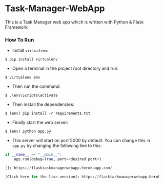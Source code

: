 # Task-Manager-WebApp
This is a Task Manager web app which is written with Python &amp; Flask Framework 

### How To Run
* Install `virtualenv`:
```
$ pip install virtualenv
```

* Open a terminal in the project root directory and run:
```
$ virtualenv env
```

* Then run the command:
```
$ .\env\Scripts\activate
```

* Then install the dependencies:
```
$ (env) pip install -r requirements.txt
```

* Finally start the web server:
```
$ (env) python app.py
```

* This server will start on port 5000 by default. You can change this in `app.py` by changing the following line to this:

```python
if __name__ == "__main__":
    app.run(debug=True, port=<desired port>)

[]: https://flasktaskmanagerwebapp.herokuapp.com/

[Click here for the live version]: https://flasktaskmanagerwebapp.herokuapp.com/
